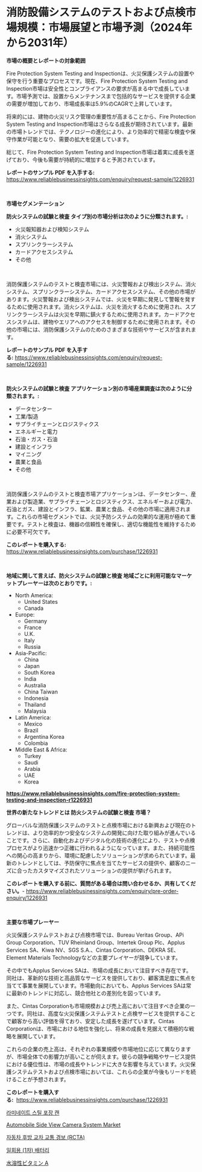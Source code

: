 <p><h1>消防設備システムのテストおよび点検市場規模：市場展望と市場予測（2024年から2031年）</h1></p><p><strong>市場の概要とレポートの対象範囲</strong></p>
<p><p>Fire Protection System Testing and Inspectionは、火災保護システムの設置や保守を行う重要なプロセスです。現在、Fire Protection System Testing and Inspection市場は安全性とコンプライアンスの要求が高まる中で成長しています。市場予測では、設置からメンテナンスまで包括的なサービスを提供する企業の需要が増加しており、市場成長率は5.9%のCAGRで上昇しています。</p><p>将来的には、建物の火災リスク管理の重要性が高まることから、Fire Protection System Testing and Inspection市場はさらなる成長が期待されています。最新の市場トレンドでは、テクノロジーの進化により、より効率的で精密な検査や保守作業が可能となり、需要の拡大を促進しています。</p><p>総じて、Fire Protection System Testing and Inspection市場は着実に成長を遂げており、今後も需要が持続的に増加すると予測されています。</p></p>
<p><strong>レポートのサンプル PDF を入手する:</strong> <a href="https://www.reliablebusinessinsights.com/enquiry/request-sample/1226931">https://www.reliablebusinessinsights.com/enquiry/request-sample/1226931</a></p>
<p>&nbsp;</p>
<p><strong>市場セグメンテーション</strong></p>
<p><strong>防火システムの試験と検査 タイプ別の市場分析は次のように分類されます。:</strong></p>
<p><ul><li>火災報知器および検知システム</li><li>消火システム</li><li>スプリンクラーシステム</li><li>カードアクセスシステム</li><li>その他</li></ul></p>
<p>&nbsp;</p>
<p><p>消防保護システムのテストと検査市場には、火災警報および検出システム、消火システム、スプリンクラーシステム、カードアクセスシステム、その他の市場があります。火災警報および検出システムでは、火災を早期に発見して警報を発するために使用されます。消火システムは、火災を消火するために使用され、スプリンクラーシステムは火災を早期に鎮火するために使用されます。カードアクセスシステムは、建物やエリアへのアクセスを制御するために使用されます。その他の市場には、消防保護システムのためのさまざまな技術やサービスが含まれます。</p></p>
<p><strong>レポートのサンプル PDF を入手する:</strong>&nbsp;<a href="https://www.reliablebusinessinsights.com/enquiry/request-sample/1226931">https://www.reliablebusinessinsights.com/enquiry/request-sample/1226931</a></p>
<p>&nbsp;</p>
<p><strong> 防火システムの試験と検査 アプリケーション別の市場産業調査は次のように分類されます。:</strong></p>
<p><ul><li>データセンター</li><li>工業/製造</li><li>サプライチェーンとロジスティクス</li><li>エネルギーと電力</li><li>石油・ガス・石油</li><li>建設とインフラ</li><li>マイニング</li><li>農業と食品</li><li>その他</li></ul></p>
<p>&nbsp;</p>
<p><p>消防保護システムのテストと検査市場アプリケーションは、データセンター、産業および製造業、サプライチェーンとロジスティクス、エネルギーおよび電力、石油とガス、建設とインフラ、鉱業、農業と食品、その他の市場に適用されます。これらの市場セグメントでは、火災予防システムの効果的な運用が極めて重要です。テストと検査は、機器の信頼性を確保し、適切な機能性を維持するために必要不可欠です。</p></p>
<p><strong>このレポートを購入する:</strong>&nbsp; <a href="https://www.reliablebusinessinsights.com/purchase/1226931">https://www.reliablebusinessinsights.com/purchase/1226931</a></p>
<p>&nbsp;</p>
<p><strong>地域に関して言えば、防火システムの試験と検査 地域ごとに利用可能なマーケットプレーヤーは次のとおりです。:</strong></p>
<p><ul>
    <li>
        North America:
        <ul>
            <li>United States</li>
            <li>Canada</li>
        </ul>
    </li>
    <li>
        Europe:
        <ul>
            <li>Germany</li>
            <li>France</li>
            <li>U.K.</li>
            <li>Italy</li>
            <li>Russia</li>
        </ul>
    </li>
    <li>
        Asia-Pacific:
        <ul>
            <li>China</li>
            <li>Japan</li>
            <li>South Korea</li>
            <li>India</li>
            <li>Australia</li>
            <li>China Taiwan</li>
            <li>Indonesia</li>
            <li>Thailand</li>
            <li>Malaysia</li>
        </ul>
    </li>
    <li>
        Latin America:
        <ul>
            <li>Mexico</li>
            <li>Brazil</li>
            <li>Argentina Korea</li>
            <li>Colombia</li>
        </ul>
    </li>
    <li>
        Middle East & Africa:
        <ul>
            <li>Turkey</li>
            <li>Saudi</li>
            <li>Arabia</li>
            <li>UAE</li>
            <li>Korea</li>
        </ul>
    </li>
    </ul></p>
<p><strong><a href="https://www.reliablebusinessinsights.com/fire-protection-system-testing-and-inspection-r1226931">https://www.reliablebusinessinsights.com/fire-protection-system-testing-and-inspection-r1226931</a></strong>&nbsp;</p>
<p><strong>世界の新たなトレンドとは 防火システムの試験と検査 市場？</strong></p>
<p><p>グローバルな消防保護システムのテストと点検市場における新興および現在のトレンドは、より効率的かつ安全なシステムの開発に向けた取り組みが進んでいることです。さらに、自動化およびデジタル化の技術の進化により、テストや点検プロセスがより迅速かつ正確に行われるようになっています。また、持続可能性への関心の高まりから、環境に配慮したソリューションが求められています。最新のトレンドとしては、予防保守に焦点を当てたサービスの提供や、顧客のニーズに合ったカスタマイズされたソリューションの提供が挙げられます。</p></p>
<p><strong>このレポートを購入する前に、質問がある場合は問い合わせるか、共有してください。</strong>- <a href="https://www.reliablebusinessinsights.com/enquiry/pre-order-enquiry/1226931">https://www.reliablebusinessinsights.com/enquiry/pre-order-enquiry/1226931</a></p>
<p>&nbsp;</p>
<p><strong>主要な市場プレーヤー</strong></p>
<p><p>火災保護システムテストおよび点検市場では、Bureau Veritas Group、APi Group Corporation、TUV Rheinland Group、Intertek Group Plc、Applus Services SA、Kiwa NV、SGS S.A.、Cintas Corporation、DEKRA SE、Element Materials Technologyなどの主要プレイヤーが競争しています。</p><p>その中でもApplus Services SAは、市場の成長において注目すべき存在です。同社は、革新的な技術と高品質なサービスを提供しており、顧客満足度に焦点を当てて事業を展開しています。市場動向においても、Applus Services SAは常に最新のトレンドに対応し、競合他社との差別化を図っています。</p><p>また、Cintas Corporationも市場規模および売上高において注目すべき企業の一つです。同社は、高度な火災保護システムテストと点検サービスを提供することで顧客から高い評価を得ており、安定した成長を遂げています。Cintas Corporationは、市場における地位を強化し、将来の成長を見据えて積極的な戦略を展開しています。</p><p>これらの企業の売上高は、それぞれの事業規模や市場地位に応じて異なりますが、市場全体での影響力が高いことが伺えます。彼らの競争戦略やサービス提供における優位性は、市場の成長やトレンドに大きな影響を与えています。火災保護システムテストおよび点検市場においては、これらの企業が今後もリードを続けることが予想されます。</p></p>
<p><strong>このレポートを購入する:</strong>&nbsp;&nbsp;<a href="https://www.reliablebusinessinsights.com/purchase/1226931">https://www.reliablebusinessinsights.com/purchase/1226931</a></p>
<p><p><a href="https://medium.com/@stanleylyittle554467/%EC%BD%94%ED%8C%85%EA%B0%95-%EC%95%95%EC%B6%9C%EC%BA%94-%ED%8F%AC%EC%9E%A5-%EC%8B%9C%EC%9E%A5-%EC%84%B1%EA%B3%B5%EC%A0%81%EC%9D%B8-%EB%B9%84%EC%A6%88%EB%8B%88%EC%8A%A4-%EC%A0%84%EB%9E%B5%EC%9D%98-%EC%97%B4%EC%87%A0-2031%EB%85%84%EA%B9%8C%EC%A7%80-%EC%98%88%EC%B8%A1-c48468b55728">라미네이트 스틸 포장 캔</a></p><p><a href="https://github.com/NikolasKirlin2023/Market-Research-Report-List-1/blob/main/automobile-side-view-camera-system-market.md">Automobile Side View Camera System Market</a></p><p><a href="https://github.com/hook46569/Market-Research-Report-List-1/blob/main/570020983188.md">자동차 후방 교차 교통 경보 (RCTA)</a></p><p><a href="https://medium.com/@carmellalang1/%EB%8B%A8%EC%9D%BC-%EC%82%AC%EC%9A%A9-%EA%B8%B0%EB%B3%B8-%EA%B1%B4%EC%A0%84%EC%A7%80-%EC%8B%9C%EC%9E%A5-%EC%A7%80%ED%91%9C-%ED%95%B4%EB%8F%85-%EC%8B%9C%EC%9E%A5-%EC%A0%90%EC%9C%A0%EC%9C%A8-%EC%B6%94%EC%84%B8-%EB%B0%8F-%EC%84%B1%EC%9E%A5-%ED%8C%A8%ED%84%B4-4c41dea6042a">일회용 (1차) 배터리</a></p><p><a href="https://github.com/JanickJohns/Market-Research-Report-List-1/blob/main/109377390697.md">水溶性ビタミン A</a></p></p>